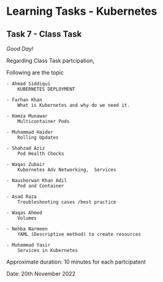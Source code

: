 # Learning Tasks - Kubernetes

## Task 7 - Class Task 
*Good Day!* 

Regarding Class Task partcipation, 

Following are the topic 

	- Ahmad Siddiqui 	
        KUBERNETES DEPLOYMENT 

	- Farhan Khan 	
        What is Kubernetes and why do we need it.

	- Hamza Munawar 	
        Multicontainer Pods

	- Muhammad Haider 
	    Rolling Updates 

	- Shahzad Aziz 	
        Pod Health Checks 

	- Waqas Zubair 
	    Kubernetes Adv Networking,  Services 

	- Nausherwan Khan Adil 
	    Pod and Container 

	- Asad Raza 
	    Troubleshooting cases /best practice

	- Waqas Ahmed 
	    Volumes 

	- Nehba Narmeen 
	    YAML (Descriptive method) to create resources

	- Muhammad Yasir 
	    Services in Kubernetes


Approximate duration: 10 minutes for each partcipatent 


Date: 20th November 2022
